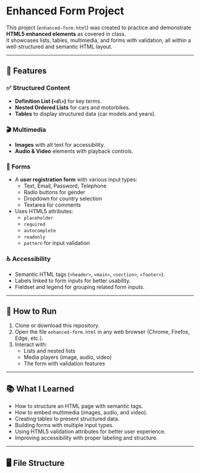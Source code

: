# Enhanced Form Project

This project (`enhanced-form.html`) was created to practice and demonstrate **HTML5 enhanced elements** as covered in class.  
It showcases lists, tables, multimedia, and forms with validation, all within a well-structured and semantic HTML layout.

---

## 📌 Features

### ✅ Structured Content
- **Definition List (`<dl>`)** for key terms.
- **Nested Ordered Lists** for cars and motorbikes.
- **Tables** to display structured data (car models and years).

### 🎬 Multimedia
- **Images** with alt text for accessibility.
- **Audio & Video** elements with playback controls.

### 📝 Forms
- A **user registration form** with various input types:
  - Text, Email, Password, Telephone
  - Radio buttons for gender
  - Dropdown for country selection
  - Textarea for comments
- Uses HTML5 attributes:
  - `placeholder`
  - `required`
  - `autocomplete`
  - `readonly`
  - `pattern` for input validation

### ♿ Accessibility
- Semantic HTML tags (`<header>`, `<main>`, `<section>`, `<footer>`).
- Labels linked to form inputs for better usability.
- Fieldset and legend for grouping related form inputs.

---

## 🚀 How to Run
1. Clone or download this repository.
2. Open the file `enhanced-form.html` in any web browser (Chrome, Firefox, Edge, etc.).
3. Interact with:
   - Lists and nested lists
   - Media players (image, audio, video)
   - The form with validation features

---

## 📚 What I Learned
- How to structure an HTML page with semantic tags.
- How to embed multimedia (images, audio, and video).
- Creating tables to present structured data.
- Building forms with multiple input types.
- Using HTML5 validation attributes for better user experience.
- Improving accessibility with proper labeling and structure.

---

## 🖥️ File Structure

